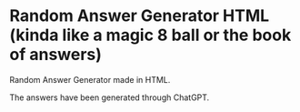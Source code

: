 # Random Answer Generator HTML (kinda like a magic 8 ball or the book of answers)
 Random Answer Generator made in HTML.
 
 The answers have been generated through ChatGPT.
